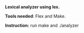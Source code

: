 **Lexical analyzer using lex.** 

**Tools needed**:   Flex and Make.

**Instruction:**   run make and ./analyzer
